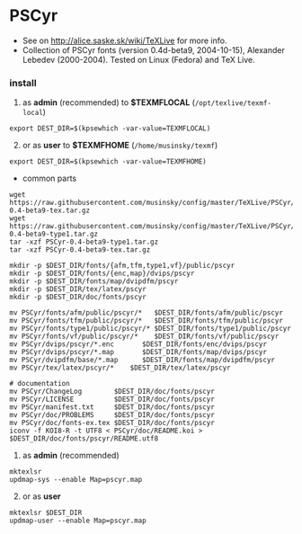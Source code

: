 # PSCyr
* See on http://alice.saske.sk/wiki/TeXLive for more info.
* Collection of PSCyr fonts (version 0.4d-beta9, 2004-10-15), Alexander Lebedev (2000-2004). Tested on Linux (Fedora) and TeX Live.
### install
1. as **admin** (recommended) to **$TEXMFLOCAL** (`/opt/texlive/texmf-local`)
```
export DEST_DIR=$(kpsewhich -var-value=TEXMFLOCAL)
```
2. or as **user** to **$TEXMFHOME** (`/home/musinsky/texmf`)
```
export DEST_DIR=$(kpsewhich -var-value=TEXMFHOME)
```
* common parts
```
wget https://raw.githubusercontent.com/musinsky/config/master/TeXLive/PSCyr/PSCyr-0.4-beta9-tex.tar.gz
wget https://raw.githubusercontent.com/musinsky/config/master/TeXLive/PSCyr/PSCyr-0.4-beta9-type1.tar.gz
tar -xzf PSCyr-0.4-beta9-type1.tar.gz
tar -xzf PSCyr-0.4-beta9-tex.tar.gz

mkdir -p $DEST_DIR/fonts/{afm,tfm,type1,vf}/public/pscyr
mkdir -p $DEST_DIR/fonts/{enc,map}/dvips/pscyr
mkdir -p $DEST_DIR/fonts/map/dvipdfm/pscyr
mkdir -p $DEST_DIR/tex/latex/pscyr
mkdir -p $DEST_DIR/doc/fonts/pscyr

mv PSCyr/fonts/afm/public/pscyr/*   $DEST_DIR/fonts/afm/public/pscyr
mv PSCyr/fonts/tfm/public/pscyr/*   $DEST_DIR/fonts/tfm/public/pscyr
mv PSCyr/fonts/type1/public/pscyr/* $DEST_DIR/fonts/type1/public/pscyr
mv PSCyr/fonts/vf/public/pscyr/*    $DEST_DIR/fonts/vf/public/pscyr
mv PSCyr/dvips/pscyr/*.enc       $DEST_DIR/fonts/enc/dvips/pscyr
mv PSCyr/dvips/pscyr/*.map       $DEST_DIR/fonts/map/dvips/pscyr
mv PSCyr/dvipdfm/base/*.map      $DEST_DIR/fonts/map/dvipdfm/pscyr
mv PSCyr/tex/latex/pscyr/*    $DEST_DIR/tex/latex/pscyr

# documentation
mv PSCyr/ChangeLog        $DEST_DIR/doc/fonts/pscyr
mv PSCyr/LICENSE          $DEST_DIR/doc/fonts/pscyr
mv PSCyr/manifest.txt     $DEST_DIR/doc/fonts/pscyr
mv PSCyr/doc/PROBLEMS     $DEST_DIR/doc/fonts/pscyr
mv PSCyr/doc/fonts-ex.tex $DEST_DIR/doc/fonts/pscyr
iconv -f KOI8-R -t UTF8 < PSCyr/doc/README.koi > $DEST_DIR/doc/fonts/pscyr/README.utf8
```
1. as **admin** (recommended)
```
mktexlsr
updmap-sys --enable Map=pscyr.map
```
2. or as **user**
```
mktexlsr $DEST_DIR
updmap-user --enable Map=pscyr.map
```
